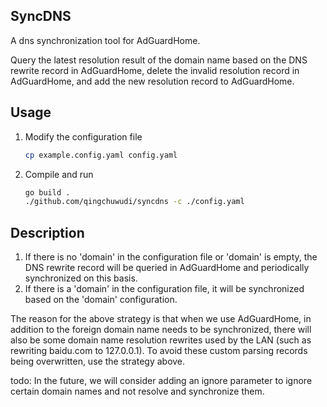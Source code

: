 ## SyncDNS

A dns synchronization tool for AdGuardHome.

Query the latest resolution result of the domain name based on the DNS rewrite record in AdGuardHome, delete the invalid resolution record in AdGuardHome, and add the new resolution record to AdGuardHome.

## Usage

1. Modify the configuration file
    ```bash
    cp example.config.yaml config.yaml
    ```
2. Compile and run
    ```bash
    go build .
    ./github.com/qingchuwudi/syncdns -c ./config.yaml
    ```

## Description

1. If there is no 'domain' in the configuration file or 'domain' is empty, the DNS rewrite record will be queried in AdGuardHome and periodically synchronized on this basis.
2. If there is a 'domain' in the configuration file, it will be synchronized based on the 'domain' configuration.

The reason for the above strategy is that when we use AdGuardHome, in addition to the foreign domain name needs to be synchronized, there will also be some domain name resolution rewrites used by the LAN (such as rewriting baidu.com to 127.0.0.1).
To avoid these custom parsing records being overwritten, use the strategy above.

todo: In the future, we will consider adding an ignore parameter to ignore certain domain names and not resolve and synchronize them.
